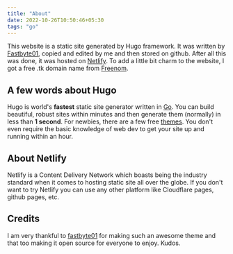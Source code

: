 ```yaml
---
title: "About"
date: 2022-10-26T10:50:46+05:30
tags: "go"
---
```

This website is a static site generated by Hugo framework. It was written by [Fastbyte01](https://github.com/Fastbyte01), copied and edited by me and then stored on github. After all this was done, it was hosted on [Netlify](https://netlify.com). To add a little bit charm to the website, I got a free .tk domain name from [Freenom](https://freenom.com).

## A few words about Hugo
Hugo is world's **fastest** static site generator written in [Go](https://golang.com). You can build beautiful, robust sites within minutes and then generate them (normally) in less than __1 second__.
For newbies, there are a few free [themes](https://themes.gohugo.io). You don't even require the basic knowledge of web dev to get your site up and running within an hour.

## About Netlify
Netlify is a Content Delivery Network which boasts being the industry standard when it comes to hosting static site all over the globe. If you don't want to try Netlify you can use any other platform like Cloudflare pages, github pages, etc.

## Credits
I am very thankful to [fastbyte01](https://github.com/fastbyte01) for making such an awesome theme and that too making it open source for everyone to enjoy. Kudos.
